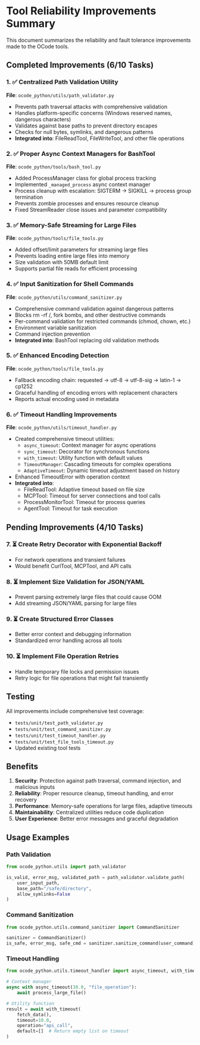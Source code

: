 # Tool Reliability Improvements Summary

This document summarizes the reliability and fault tolerance improvements made to the OCode tools.

## Completed Improvements (6/10 Tasks)

### 1. ✅ Centralized Path Validation Utility
**File**: `ocode_python/utils/path_validator.py`
- Prevents path traversal attacks with comprehensive validation
- Handles platform-specific concerns (Windows reserved names, dangerous characters)
- Validates against base paths to prevent directory escapes
- Checks for null bytes, symlinks, and dangerous patterns
- **Integrated into**: FileReadTool, FileWriteTool, and other file operations

### 2. ✅ Proper Async Context Managers for BashTool
**File**: `ocode_python/tools/bash_tool.py`
- Added ProcessManager class for global process tracking
- Implemented `_managed_process` async context manager
- Process cleanup with escalation: SIGTERM → SIGKILL → process group termination
- Prevents zombie processes and ensures resource cleanup
- Fixed StreamReader close issues and parameter compatibility

### 3. ✅ Memory-Safe Streaming for Large Files
**File**: `ocode_python/tools/file_tools.py`
- Added offset/limit parameters for streaming large files
- Prevents loading entire large files into memory
- Size validation with 50MB default limit
- Supports partial file reads for efficient processing

### 4. ✅ Input Sanitization for Shell Commands
**File**: `ocode_python/utils/command_sanitizer.py`
- Comprehensive command validation against dangerous patterns
- Blocks rm -rf /, fork bombs, and other destructive commands
- Per-command validation for restricted commands (chmod, chown, etc.)
- Environment variable sanitization
- Command injection prevention
- **Integrated into**: BashTool replacing old validation methods

### 5. ✅ Enhanced Encoding Detection
**File**: `ocode_python/tools/file_tools.py`
- Fallback encoding chain: requested → utf-8 → utf-8-sig → latin-1 → cp1252
- Graceful handling of encoding errors with replacement characters
- Reports actual encoding used in metadata

### 6. ✅ Timeout Handling Improvements
**File**: `ocode_python/utils/timeout_handler.py`
- Created comprehensive timeout utilities:
  - `async_timeout`: Context manager for async operations
  - `sync_timeout`: Decorator for synchronous functions
  - `with_timeout`: Utility function with default values
  - `TimeoutManager`: Cascading timeouts for complex operations
  - `AdaptiveTimeout`: Dynamic timeout adjustment based on history
- Enhanced TimeoutError with operation context
- **Integrated into**:
  - FileReadTool: Adaptive timeout based on file size
  - MCPTool: Timeout for server connections and tool calls
  - ProcessMonitorTool: Timeout for process queries
  - AgentTool: Timeout for task execution

## Pending Improvements (4/10 Tasks)

### 7. ⏳ Create Retry Decorator with Exponential Backoff
- For network operations and transient failures
- Would benefit CurlTool, MCPTool, and API calls

### 8. ⏳ Implement Size Validation for JSON/YAML
- Prevent parsing extremely large files that could cause OOM
- Add streaming JSON/YAML parsing for large files

### 9. ⏳ Create Structured Error Classes
- Better error context and debugging information
- Standardized error handling across all tools

### 10. ⏳ Implement File Operation Retries
- Handle temporary file locks and permission issues
- Retry logic for file operations that might fail transiently

## Testing

All improvements include comprehensive test coverage:
- `tests/unit/test_path_validator.py`
- `tests/unit/test_command_sanitizer.py`
- `tests/unit/test_timeout_handler.py`
- `tests/unit/test_file_tools_timeout.py`
- Updated existing tool tests

## Benefits

1. **Security**: Protection against path traversal, command injection, and malicious inputs
2. **Reliability**: Proper resource cleanup, timeout handling, and error recovery
3. **Performance**: Memory-safe operations for large files, adaptive timeouts
4. **Maintainability**: Centralized utilities reduce code duplication
5. **User Experience**: Better error messages and graceful degradation

## Usage Examples

### Path Validation
```python
from ocode_python.utils import path_validator

is_valid, error_msg, validated_path = path_validator.validate_path(
    user_input_path,
    base_path="/safe/directory",
    allow_symlinks=False
)
```

### Command Sanitization
```python
from ocode_python.utils.command_sanitizer import CommandSanitizer

sanitizer = CommandSanitizer()
is_safe, error_msg, safe_cmd = sanitizer.sanitize_command(user_command)
```

### Timeout Handling
```python
from ocode_python.utils.timeout_handler import async_timeout, with_timeout

# Context manager
async with async_timeout(30.0, "file_operation"):
    await process_large_file()

# Utility function
result = await with_timeout(
    fetch_data(),
    timeout=10.0,
    operation="api_call",
    default=[]  # Return empty list on timeout
)
```